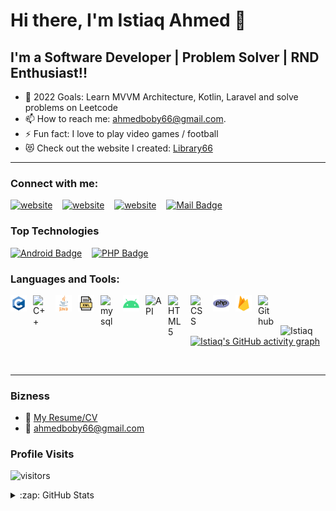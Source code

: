 # Hi there, I'm Istiaq Ahmed 👋 
## I'm a Software Developer | Problem Solver | RND Enthusiast!!

- 🥅 2022 Goals: Learn MVVM Architecture, Kotlin, Laravel and solve problems on Leetcode
-  📫 How to reach me: ahmedboby66@gmail.com.
- ⚡ Fun fact: I love to play video games / football 
- 😻 Check out the website I created: [Library66](https://library66.tech)

---

### Connect with me:

[![website](https://img.shields.io/badge/-Istiaq_Ahmed-0e76a8?style=flat&labelColor=0e76a8&logo=facebook&logoColor=white)](https://www.facebook.com/ahmed.boby.752)
&nbsp;&nbsp;
[![website](https://img.shields.io/badge/-@istiaq_boby-e84393?style=flat&labelColor=e84393&logo=instagram&logoColor=white)](https://www.instagram.com/istiaq_boby)
&nbsp;&nbsp;
[![website](https://img.shields.io/badge/-Istiaq_Ahmed-0e76a8?style=flat&labelColor=0e76a8&logo=linkedin&logoColor=white)](https://www.linkedin.com/in/istiaq-ahmed-7772641a9)
&nbsp;&nbsp;
[![Mail Badge](https://img.shields.io/badge/-Ahmedboby66-c0392b?style=flat&labelColor=c0392b&logo=gmail&logoColor=white)](mailto:ahmedboby66@gmail.com)



### Top Technologies

<!-- TODO: Make technologies links takes you to repositories -->
[![Android Badge](https://img.shields.io/badge/-android-green?style=for-the-badge&labelColor=black&logo=android&logoColor=brightgreen)](https://github.com/Istiaq66/Real-time-chat-app)
&nbsp;&nbsp;
[![PHP Badge](https://img.shields.io/badge/-PHP-blue?style=for-the-badge&labelColor=black&logo=php&logoColor=lightblue)](https://github.com/Istiaq66/IP_Final_Project_php)


### Languages and Tools:

[<img align="left" alt="C" width="26px" src="https://raw.githubusercontent.com/github/explore/f3e22f0dca2be955676bc70d6214b95b13354ee8/topics/c/c.png" style="padding-right:10px;" />][c]
[<img align="left" alt="C++" width="26px" src="https://1.bp.blogspot.com/-27DoW2NElME/W_BP4ITySdI/AAAAAAAAMNw/_TY-MLDYSVExS1ixV87PAluu41RQhezvwCLcBGAs/s1600/c-plus-plus-logo.png" style="padding-right:10px;" />][c++]
[<img align="left" alt="Java" width="26px" src="https://raw.githubusercontent.com/github/explore/5b3600551e122a3277c2c5368af2ad5725ffa9a1/topics/java/java.png" style="padding-right:10px;" />][java]
[<img align="left" alt="XML" width="26px" src="https://raw.githubusercontent.com/github/explore/05a6f4c574a32b6b2f04c2e589f6c82d9df46a5d/topics/xml/xml.png" style="padding-right:10px;" />][xml]
[<img align="left" alt="mysql" width="26px" src="https://www.pngkey.com/png/full/269-2693201_mysql-logo-circle-png.png" style="padding-right:10px;" />][mysql]
[<img align="left" alt="Android" width="26px" src="https://raw.githubusercontent.com/github/explore/8baf984947f4d9c32006bd03fa4c51ff91aadf8d/topics/android/android.png" style="padding-right:10px;" />][android]
[<img align="left" alt="API" width="26px" src="https://cdn-icons-png.flaticon.com/512/627/627558.png" style="padding-right:10px;" />][api]
[<img align="left" alt="HTML5" width="26px" src="https://cdn.jsdelivr.net/gh/devicons/devicon/icons/html5/html5-original.svg" style="padding-right:10px;" />][html]
[<img align="left" alt="CSS" width="26px" src="https://cdn.jsdelivr.net/gh/devicons/devicon/icons/css3/css3-original.svg" style="padding-right:10px;" />][css]
[<img align="left" alt="php" width="26px" src="https://raw.githubusercontent.com/github/explore/ccc16358ac4530c6a69b1b80c7223cd2744dea83/topics/php/php.png" style="padding-right:10px;" />][php]
[<img align="left" alt="Firebase" width="26px" src="https://raw.githubusercontent.com/github/explore/80688e429a7d4ef2fca1e82350fe8e3517d3494d/topics/firebase/firebase.png" style="padding-right:10px;" />][firebase]
[<img align="left" alt="Github" width="26px" src="https://pbs.twimg.com/profile_images/1414990564408262661/r6YemvF9_400x400.jpg" style="padding-right:10px;" />][github]


<br/> <br/>

<p><img align="left" src="https://github-readme-stats.vercel.app/api/top-langs?username=Istiaq66&show_icons=true&locale=en&layout=compact&theme=tokyonight" alt="Istiaq"/></p>


[![Istiaq's GitHub activity graph](https://activity-graph.herokuapp.com/graph?username=Istiaq66&&theme=xcode)](https://github.com/Istiaq66)

<br/>

---

### Bizness
- :paperclip: [My Resume/CV](https://github.com/Istiaq66/Istiaq66/blob/master/Resume/Istiaq%20Ahmed%20Resume.pdf)
- :email: ahmedboby66@gmail.com


### Profile Visits 

![visitors](https://visitor-badge.glitch.me/badge?page_id=Istiaq66.Istiaq66)


<details>
  <summary>:zap: GitHub Stats</summary>

<br/>

<p><img align="center" src="https://github-readme-streak-stats.herokuapp.com/?user=Istiaq66&&theme=tokyonight" alt="Istiaq" /></p>

[![Istiaq GitHub stats](https://github-readme-stats.vercel.app/api?username=Istiaq66&show_icons=true&theme=tokyonight)](https://github.com/anuraghazra/github-readme-stats)

</details>


[Website]: https://www.istiaq66.me
[html]: https://www.w3schools.com/html
[css]: https://www.w3schools.com/css
[android]: https://www.android.com
[api]: https://www.mulesoft.com/resources/api/what-is-an-api
[php]: https://www.php.net/
[c++]: https://www.w3schools.com/CPP/default.asp
[c]: https://en.wikipedia.org/wiki/C_(programming_language)
[java]: https://www.java.com/en
[mysql]: https://www.mysql.com
[firebase]: https://firebase.google.com
[xml]: https://www.w3.org/standards/xml/core
[github]: https://github.com

